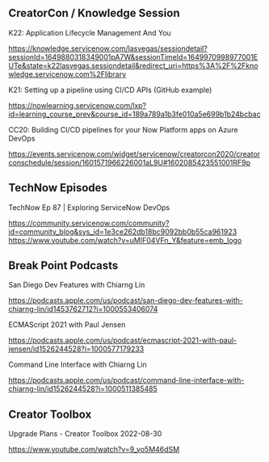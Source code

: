 ## CreatorCon / Knowledge Session

K22: Application Lifecycle Management And You

https://knowledge.servicenow.com/lasvegas/sessiondetail?sessionId=1649880318349001pA7W&sessionTimeId=1649970998977001EUTe&state=k22lasvegas.sessiondetail&redirect_uri=https%3A%2F%2Fknowledge.servicenow.com%2Flibrary

K21: Setting up a pipeline using CI/CD APIs (GitHub example)

https://nowlearning.servicenow.com/lxp?id=learning_course_prev&course_id=189a789a1b3fe010a5e699b1b24bcbac

CC20: Building CI/CD pipelines for your Now Platform apps on Azure DevOps

https://events.servicenow.com/widget/servicenow/creatorcon2020/creatorconschedule/session/1601571966226001aL9U#1602085423551001RF9p

## TechNow Episodes

TechNow Ep 87 | Exploring ServiceNow DevOps

https://community.servicenow.com/community?id=community_blog&sys_id=1e3ce262db18bc9092bb0b55ca961923
https://www.youtube.com/watch?v=uMIF04VFn_Y&feature=emb_logo

## Break Point Podcasts

San Diego Dev Features with Chiarng Lin

https://podcasts.apple.com/us/podcast/san-diego-dev-features-with-chiarng-lin/id1453762712?i=1000553406074

ECMAScript 2021 with Paul Jensen

https://podcasts.apple.com/us/podcast/ecmascript-2021-with-paul-jensen/id1526244528?i=1000577179233

Command Line Interface with Chiarng Lin

https://podcasts.apple.com/us/podcast/command-line-interface-with-chiarng-lin/id1526244528?i=1000511385485

## Creator Toolbox

Upgrade Plans - Creator Toolbox 2022-08-30

https://www.youtube.com/watch?v=9_vo5M46dSM

